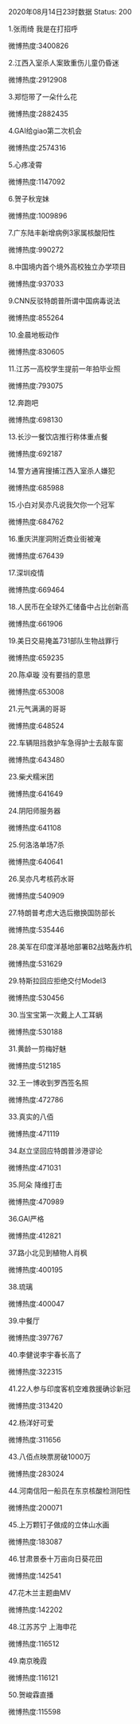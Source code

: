 2020年08月14日23时数据
Status: 200

1.张雨绮 我是在打招呼

微博热度:3400826

2.江西入室杀人案致重伤儿童仍昏迷

微博热度:2912908

3.郑恺带了一朵什么花

微博热度:2882435

4.GAI给giao第二次机会

微博热度:2574316

5.心疼凌霄

微博热度:1147092

6.贺子秋宠妹

微博热度:1009896

7.广东陆丰新增病例3家属核酸阳性

微博热度:990272

8.中国境内首个境外高校独立办学项目

微博热度:937033

9.CNN反驳特朗普所谓中国病毒说法

微博热度:855264

10.金晨地板动作

微博热度:830605

11.江苏一高校学生提前一年拍毕业照

微博热度:793075

12.奔跑吧

微博热度:698130

13.长沙一餐饮店推行称体重点餐

微博热度:692187

14.警方通宵搜捕江西入室杀人嫌犯

微博热度:685988

15.小白对吴亦凡说我欠你一个冠军

微博热度:684762

16.重庆洪崖洞附近商业街被淹

微博热度:676439

17.深圳疫情

微博热度:669464

18.人民币在全球外汇储备中占比创新高

微博热度:661906

19.美日交易掩盖731部队生物战罪行

微博热度:659235

20.陈卓璇 没有要挡的意思

微博热度:653008

21.元气满满的哥哥

微博热度:648524

22.车辆阻挡救护车急得护士去敲车窗

微博热度:643480

23.柴犬糯米团

微博热度:641649

24.阴阳师服务器

微博热度:641108

25.何洛洛单场7杀

微博热度:640641

26.吴亦凡考核药水哥

微博热度:540909

27.特朗普考虑大选后撤换国防部长

微博热度:535446

28.美军在印度洋基地部署B2战略轰炸机

微博热度:531629

29.特斯拉回应拒绝交付Model3

微博热度:530456

30.当宝宝第一次戴上人工耳蜗

微博热度:530188

31.黄龄一剪梅好魅

微博热度:512185

32.王一博收到罗西签名照

微博热度:472786

33.真实的八佰

微博热度:471119

34.赵立坚回应特朗普涉港谬论

微博热度:471031

35.阿朵 降维打击

微博热度:470989

36.GAI严格

微博热度:412821

37.路小北见到植物人肖枫

微博热度:400195

38.琉璃

微博热度:400047

39.中餐厅

微博热度:397767

40.李健说李宇春长高了

微博热度:322315

41.22人参与印度客机空难救援确诊新冠

微博热度:313420

42.杨洋好可爱

微博热度:311656

43.八佰点映票房破1000万

微博热度:283024

44.河南信阳一船员在东京核酸检测阳性

微博热度:200071

45.上万颗钉子做成的立体山水画

微博热度:183087

46.甘肃景泰十万亩向日葵花田

微博热度:142541

47.花木兰主题曲MV

微博热度:142202

48.江苏苏宁 上海申花

微博热度:116512

49.南京晚霞

微博热度:116121

50.贺峻霖直播

微博热度:115598

